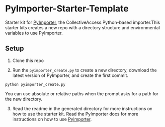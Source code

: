 # PyImporter-Starter-Template
Starter kit for [PyImporter](https://github.com/collectiveaccess/PyImporter),
the CollectiveAccess Python-based importer.This starter kits creates a new repo
with a directory structure and environmental variables to use PyImporter.

## Setup

1. Clone this repo

2. Run the `pyimporter_create.py` to create a new directory, download the
latest version of PyImporter, and create the first commit.

```
python pyimporter_create.py
```

You can use absolute or relative paths when the prompt asks for a path for the new directory.

3. Read the readme in the generated directory for more instructions on how to use the starter kit. Read the PyImporter docs for more instructions on how to use [PyImporter](https://github.com/collectiveaccess/PyImporter).
